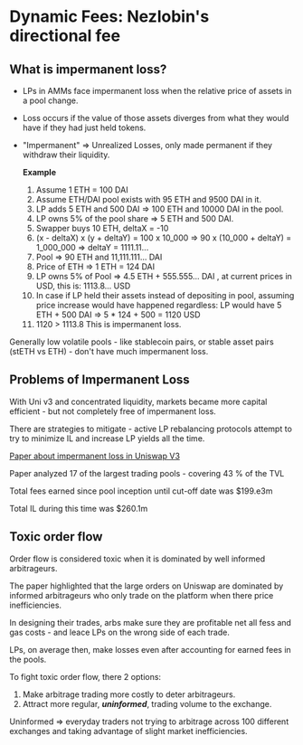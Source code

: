 # Dynamic Fees: Nezlobin's directional fee

## What is impermanent loss?

- LPs in AMMs face impermanent loss when the relative price of assets in a pool change.
- Loss occurs if the value of those assets diverges from what they would have if they had just held tokens.
- "Impermanent" => Unrealized Losses, only made permanent if they withdraw their liquidity.

    **Example**

    1. Assume 1 ETH = 100 DAI
    2. Assume ETH/DAI pool exists with 95 ETH and 9500 DAI in it.
    3. LP adds 5 ETH and 500 DAI => 100 ETH and 10000 DAI in the pool.
    4. LP owns 5% of the pool share => 5 ETH and 500 DAI.
    5. Swapper buys 10 ETH, deltaX = -10
    6. (x - deltaX) x (y + deltaY) = 100 x 10_000
        => 90 x (10_000 + deltaY) = 1_000_000
        => deltaY = 1111.11...
    7. Pool => 90 ETH and 11,111.111... DAI
    8. Price of ETH => 1 ETH = 124 DAI
    9. LP owns 5% of Pool => 4.5 ETH + 555.555... DAI , at current prices in USD, this is: 1113.8... USD
    10. In case if LP held their assets instead of depositing in pool, assuming price increase would have happened regardless:
        LP would have 5 ETH + 500 DAI => 5 * 124 + 500 = 1120 USD
    11. 1120 > 1113.8 This is impermanent loss.

Generally low volatile pools - like stablecoin pairs, or stable asset pairs (stETH vs ETH) - don't have much impermanent loss.

## Problems of Impermanent Loss

With Uni v3 and concentrated liquidity, markets became more capital efficient - but not completely free of impermanent loss.

There are strategies to mitigate - active LP rebalancing protocols attempt to try to minimize IL and increase LP yields all the time.

[Paper about impermanent loss in Uniswap V3](https://arxiv.org/abs/2111.09192)

Paper analyzed 17 of the largest trading pools - covering 43 % of the TVL

Total fees earned since pool inception until cut-off date was $199.e3m

Total IL during this time was $260.1m

## Toxic order flow

Order flow is considered toxic when it is dominated by well informed arbitrageurs.

The paper highlighted that the large orders on Uniswap are dominated by informed arbitrageurs who only trade on the platform when there price inefficiencies.

In designing their trades, arbs make sure they are profitable net all fess and gas costs - and leace LPs on the wrong side of each trade.

LPs, on average then, make losses even after accounting for earned fees in the pools.

To fight toxic order flow, there 2 options:

  1. Make arbitrage trading more costly to deter arbitrageurs.
  2. Attract more regular, ***uninformed***, trading volume to the exchange.

Uninformed => everyday traders not trying to arbitrage across 100 different exchanges and taking advantage of slight market inefficiencies.
